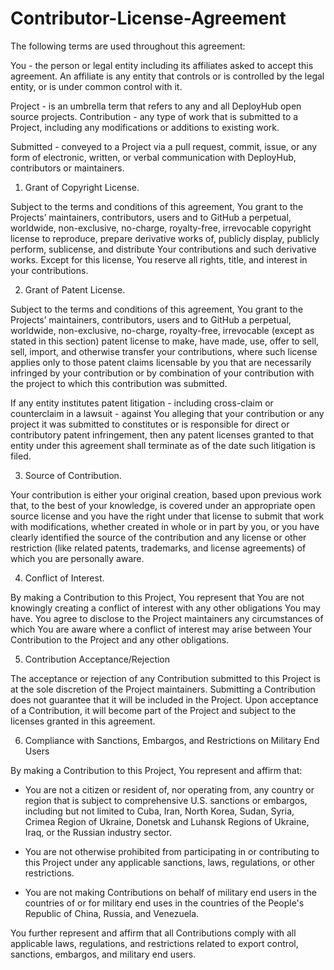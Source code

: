 # Contributor-License-Agreement

The following terms are used throughout this agreement:

You - the person or legal entity including its affiliates asked to accept this agreement. An affiliate is any entity that controls or is controlled by the legal entity, or is under common control with it.
    
Project - is an umbrella term that refers to any and all DeployHub open source projects.
Contribution - any type of work that is submitted to a Project, including any modifications or additions to existing work.
    
Submitted - conveyed to a Project via a pull request, commit, issue, or any form of electronic, written, or verbal communication with DeployHub, contributors or maintainers.
    
1. Grant of Copyright License.

Subject to the terms and conditions of this agreement, You grant to the Projects’ maintainers, contributors, users and to GitHub a perpetual, worldwide, non-exclusive, no-charge, royalty-free, irrevocable copyright license to reproduce, prepare derivative works of, publicly display, publicly perform, sublicense, and distribute Your contributions and such derivative works. Except for this license, You reserve all rights, title, and interest in your contributions.

2. Grant of Patent License.

Subject to the terms and conditions of this agreement, You grant to the Projects’ maintainers, contributors, users and to GitHub a perpetual, worldwide, non-exclusive, no-charge, royalty-free, irrevocable (except as stated in this section) patent license to make, have made, use, offer to sell, sell, import, and otherwise transfer your contributions, where such license applies only to those patent claims licensable by you that are necessarily infringed by your contribution or by combination of your contribution with the project to which this contribution was submitted.

If any entity institutes patent litigation - including cross-claim or counterclaim in a lawsuit - against You alleging that your contribution or any project it was submitted to constitutes or is responsible for direct or contributory patent infringement, then any patent licenses granted to that entity under this agreement shall terminate as of the date such litigation is filed.

3. Source of Contribution.

Your contribution is either your original creation, based upon previous work that, to the best of your knowledge, is covered under an appropriate open source license and you have the right under that license to submit that work with modifications, whether created in whole or in part by you, or you have clearly identified the source of the contribution and any license or other restriction (like related patents, trademarks, and license agreements) of which you are personally aware.

4. Conflict of Interest.

By making a Contribution to this Project, You represent that You are not knowingly creating a conflict of interest with any other obligations You may have. You agree to disclose to the Project maintainers any circumstances of which You are aware where a conflict of interest may arise between Your Contribution to the Project and any other obligations.

5. Contribution Acceptance/Rejection

The acceptance or rejection of any Contribution submitted to this Project is at the sole discretion of the Project maintainers. Submitting a Contribution does not guarantee that it will be included in the Project. Upon acceptance of a Contribution, it will become part of the Project and subject to the licenses granted in this agreement.

6. Compliance with Sanctions, Embargos, and Restrictions on Military End Users

By making a Contribution to this Project, You represent and affirm that:

* You are not a citizen or resident of, nor operating from, any country or region that is subject to comprehensive U.S. sanctions or embargos, including but not limited to Cuba, Iran, North Korea, Sudan, Syria, Crimea Region of Ukraine, Donetsk and Luhansk Regions of Ukraine, Iraq, or the Russian industry sector.

* You are not otherwise prohibited from participating in or contributing to this Project under any applicable sanctions, laws, regulations, or other restrictions.

* You are not making Contributions on behalf of military end users in the countries of or for military end uses in the countries of the People's Republic of China, Russia, and Venezuela.

You further represent and affirm that all Contributions comply with all applicable laws, regulations, and restrictions related to export control, sanctions, embargos, and military end users.